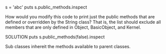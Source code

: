 s = 'abc'
puts s.public_methods.inspect

How would you modify this code to print just the public methods that are defined or overridden by the String class? That is, the list should exclude all members that are only defined in Object, BasicObject, and Kernel.

SOLUTION
puts s.public_methods(false).inspect

Sub classes inhereit the methods available to parent classes.